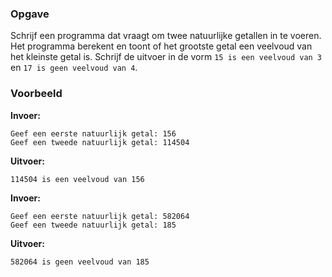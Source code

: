 ### Opgave

Schrijf een programma dat vraagt om twee natuurlijke getallen in te voeren. Het programma berekent en toont of het grootste getal een veelvoud van het kleinste getal is. Schrijf de uitvoer in de vorm `15 is een veelvoud van 3` en `17 is geen veelvoud van 4`.


### Voorbeeld

**Invoer:**

    Geef een eerste natuurlijk getal: 156
    Geef een tweede natuurlijk getal: 114504

**Uitvoer:**

    114504 is een veelvoud van 156


**Invoer:**

    Geef een eerste natuurlijk getal: 582064
    Geef een tweede natuurlijk getal: 185

**Uitvoer:**

    582064 is geen veelvoud van 185
